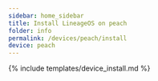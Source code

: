 ```yaml
---
sidebar: home_sidebar
title: Install LineageOS on peach
folder: info
permalink: /devices/peach/install
device: peach
---
```

{% include templates/device_install.md %}
